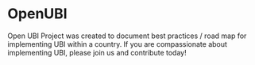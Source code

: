# OpenUBI
Open UBI Project was created to document best practices / road map for implementing UBI within a country. If you are compassionate about implementing UBI, please join us and contribute today!
